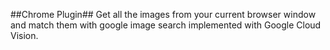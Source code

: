 
##Chrome Plugin##
Get all the images from your current browser window and match them with google image search implemented with Google Cloud Vision.
